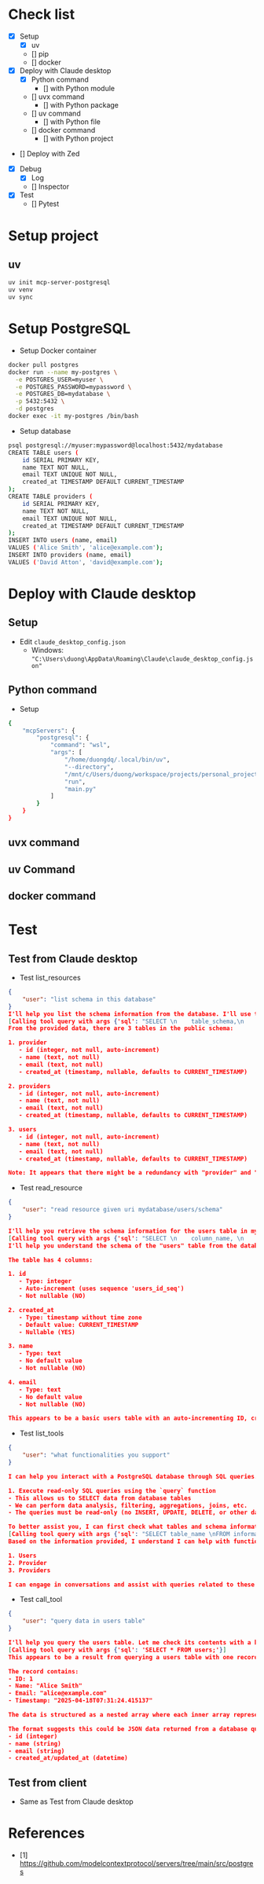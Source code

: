 # Check list
- [x] Setup
    - [x] uv
    - [] pip
    - [] docker
- [x] Deploy with Claude desktop
    - [x] Python command
        - [] with Python module
    - [] uvx command
        - [] with Python package
    - [] uv command
        - [] with Python file
    - [] docker command
        - [] with Python project
- [] Deploy with Zed
- [x] Debug
    - [x] Log
    - [] Inspector
- [x] Test
    - [] Pytest

# Setup project
## uv
```bash
uv init mcp-server-postgresql
uv venv
uv sync
```

# Setup PostgreSQL
- Setup Docker container
```bash
docker pull postgres
docker run --name my-postgres \
  -e POSTGRES_USER=myuser \
  -e POSTGRES_PASSWORD=mypassword \
  -e POSTGRES_DB=mydatabase \
  -p 5432:5432 \
  -d postgres
docker exec -it my-postgres /bin/bash
```
- Setup database
```bash
psql postgresql://myuser:mypassword@localhost:5432/mydatabase
CREATE TABLE users (
    id SERIAL PRIMARY KEY,
    name TEXT NOT NULL,
    email TEXT UNIQUE NOT NULL,
    created_at TIMESTAMP DEFAULT CURRENT_TIMESTAMP
);
CREATE TABLE providers (
    id SERIAL PRIMARY KEY,
    name TEXT NOT NULL,
    email TEXT UNIQUE NOT NULL,
    created_at TIMESTAMP DEFAULT CURRENT_TIMESTAMP
);
INSERT INTO users (name, email)
VALUES ('Alice Smith', 'alice@example.com');
INSERT INTO providers (name, email)
VALUES ('David Atton', 'david@example.com');
```

# Deploy with Claude desktop
## Setup
- Edit `claude_desktop_config.json`
    - Windows: `"C:\Users\duong\AppData\Roaming\Claude\claude_desktop_config.json"`
## Python command
- Setup
```bash
{
    "mcpServers": {
        "postgresql": {
            "command": "wsl",
            "args": [
                "/home/duongdq/.local/bin/uv",
                "--directory",
                "/mnt/c/Users/duong/workspace/projects/personal_projects/ai-foundation/model-context-protocol-samples/samples/mcp_servers/mcp-server-postgresql/src/mcp-server-postgresql",
                "run",
                "main.py"
            ]
        }
    }
}
```

## uvx command
## uv Command
## docker command

# Test
## Test from Claude desktop
- Test list_resources
```json
{
    "user": "list schema in this database"
}
I'll help you list the schema information from the database. I'll use the SQL query function to get this information from the system catalog.
[Calling tool query with args {'sql': "SELECT \n    table_schema,\n    table_name,\n    column_name,\n    data_type,\n    character_maximum_length,\n    column_default,\n    is_nullable\nFROM \n    information_schema.columns\nWHERE \n    table_schema NOT IN ('pg_catalog', 'information_schema')\nORDER BY \n    table_schema,\n    table_name,\n    ordinal_position;"}]
From the provided data, there are 3 tables in the public schema:

1. provider
   - id (integer, not null, auto-increment)
   - name (text, not null)
   - email (text, not null)
   - created_at (timestamp, nullable, defaults to CURRENT_TIMESTAMP)

2. providers
   - id (integer, not null, auto-increment)
   - name (text, not null)
   - email (text, not null)
   - created_at (timestamp, nullable, defaults to CURRENT_TIMESTAMP)

3. users
   - id (integer, not null, auto-increment)
   - name (text, not null)
   - email (text, not null)
   - created_at (timestamp, nullable, defaults to CURRENT_TIMESTAMP)

Note: It appears that there might be a redundancy with "provider" and "providers" tables as they have identical structure.
```
- Test read_resource
```json
{
    "user": "read resource given uri mydatabase/users/schema"
}

I'll help you retrieve the schema information for the users table in mydatabase. I can use a SQL query to inspect the table structure.
[Calling tool query with args {'sql': "SELECT \n    column_name, \n    data_type, \n    character_maximum_length,\n    column_default,\n    is_nullable\nFROM information_schema.columns \nWHERE table_name = 'users';"}]
I'll help you understand the schema of the "users" table from the database:

The table has 4 columns:

1. id
   - Type: integer
   - Auto-increment (uses sequence 'users_id_seq')
   - Not nullable (NO)

2. created_at
   - Type: timestamp without time zone
   - Default value: CURRENT_TIMESTAMP
   - Nullable (YES)

3. name
   - Type: text
   - No default value
   - Not nullable (NO)

4. email
   - Type: text
   - No default value
   - Not nullable (NO)

This appears to be a basic users table with an auto-incrementing ID, creation timestamp, and required name and email fields.
```
- Test list_tools
```json
{
    "user": "what functionalities you support"
}

I can help you interact with a PostgreSQL database through SQL queries. Specifically, I can:

1. Execute read-only SQL queries using the `query` function
- This allows us to SELECT data from database tables
- We can perform data analysis, filtering, aggregations, joins, etc.
- The queries must be read-only (no INSERT, UPDATE, DELETE, or other data modifications)

To better assist you, I can first check what tables and schema information are available in the database:
[Calling tool query with args {'sql': "SELECT table_name \nFROM information_schema.tables \nWHERE table_schema = 'public';"}]
Based on the information provided, I understand I can help with functionalities related to:

1. Users
2. Provider 
3. Providers

I can engage in conversations and assist with queries related to these topics. Would you like to know more about any specific functionality or do you have a particular question about any of these areas?
```
- Test call_tool
```json
{
    "user": "query data in users table"
}

I'll help you query the users table. Let me check its contents with a basic SELECT statement.
[Calling tool query with args {'sql': 'SELECT * FROM users;'}]
This appears to be a result from querying a users table with one record. Let me break down the data:

The record contains:
- ID: 1
- Name: "Alice Smith"
- Email: "alice@example.com" 
- Timestamp: "2025-04-18T07:31:24.415137"

The data is structured as a nested array where each inner array represents a row from the users table. In this case, there is only one row.

The format suggests this could be JSON data returned from a database query, with fields that are likely structured as:
- id (integer)
- name (string)
- email (string) 
- created_at/updated_at (datetime)
```
## Test from client
- Same as Test from Claude desktop

# References
- [1] https://github.com/modelcontextprotocol/servers/tree/main/src/postgres
